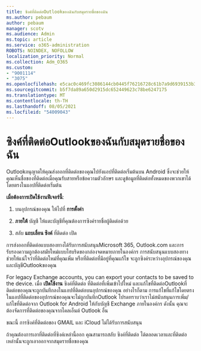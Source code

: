 ```yaml
---
title: ซิงค์ที่ติดต่อOutlookของฉันกับสมุดรายชื่อของฉัน
ms.author: pebaum
author: pebaum
manager: scotv
ms.audience: Admin
ms.topic: article
ms.service: o365-administration
ROBOTS: NOINDEX, NOFOLLOW
localization_priority: Normal
ms.collection: Adm_O365
ms.custom:
- "9001114"
- "3075"
ms.openlocfilehash: e5cac0c469fc3086144cb0445f76216728c61b7a9d6939153b36aacfde095b08
ms.sourcegitcommit: b5f7da89a650d2915dc652449623c78be6247175
ms.translationtype: MT
ms.contentlocale: th-TH
ms.lasthandoff: 08/05/2021
ms.locfileid: "54009043"
---
```

# <a name="sync-my-outlook-contacts-to-my-address-book"></a>ซิงค์ที่ติดต่อOutlookของฉันกับสมุดรายชื่อของฉัน

Outlookอนุญาตให้คุณส่งออกที่ติดต่อของคุณไปยังแอปที่ติดต่อเริ่มต้นบน Android ซึ่งจะช่วยให้คุณเห็นชื่อของที่ติดต่อเมื่อคุณรับสายหรือข้อความตัวอักษร และดูข้อมูลที่ติดต่อทั้งหมดของพวกเขาได้โดยตรงในแอปที่ติดต่อเริ่มต้น
 
**เมื่อต้องการเปิดใช้งานฟีเจอร์นี้**:
 
1. บนอุปกรณ์ของคุณ ให้ไปที่ **การตั้งค่า**

2. **ภายใต้** บัญชี ให้แตะบัญชีที่คุณต้องการซิงค์รายชื่อผู้ติดต่อด้วย

3. สลับ **แถบเลื่อน ซิงค์** ที่ติดต่อ เปิด
 
การส่งออกที่ติดต่อแบบสองทางได้รับการสนับสนุนMicrosoft 365, Outlook.com และการรับรองความถูกต้องสมัยใหม่แบบไฮบริดของกล่องจดหมายภายในองค์กร การสนับสนุนแบบสองทางช่วยให้แน่ใจว่าที่ติดต่อใหม่ที่คุณเพิ่ม หรือที่ติดต่อที่มีอยู่ที่คุณแก้ไข จะถูกซิงค์ระหว่างอุปกรณ์ของคุณและบัญชีOutlookของคุณ
 
For legacy Exchange accounts, you can export your contacts to be saved to the device. เมื่อ **เปิดใช้งาน** ซิงค์ที่ติดต่อ ที่ติดต่อที่เพิ่มเข้าไปใหม่ และแก้ไขที่ติดต่อOutlookที่ติดต่อของคุณจะถูกบันทึกลงในแอปที่ติดต่อบนอุปกรณ์ของคุณ อย่างไรก็ตาม การแก้ไขที่แก้ไขโดยตรงในแอปที่ติดต่อของอุปกรณ์ของคุณจะไม่ถูกบันทึกOutlook โปรดทราบว่าเราไม่สนับสนุนการเพิ่ม/แก้ไขที่ติดต่อจาก Outlook for Android ให้กับบัญชี Exchange ภายในองค์กร ดังนั้น คุณจะต้องจัดการที่ติดต่อของคุณจากไคลเอ็นต์ Outlook อื่น
 
ขณะนี้ การซิงค์ที่ติดต่อของ GMAIL และ iCloud ไม่ได้รับการสนับสนุน
 
ถ้าคุณต้องการเอาที่ติดต่อที่ซิงค์เหล่านี้ออก คุณสามารถสลับ ซิงค์ที่ติดต่อ ได้ตลอดเวลาและที่ติดต่อเหล่านั้นจะถูกเอาออกจากสมุดรายชื่อของคุณ
